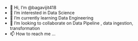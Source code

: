 - 👋 Hi, I’m @bagavijit418
- 👀 I’m interested in Data Science
- 🌱 I’m currently learning Data Engineering
- 💞️ I’m looking to collaborate on Data Pipeline , data ingestion, transformation
- 📫 How to reach me ...

<!---
bagavijit418/bagavijit418 is a ✨ special ✨ repository because its `README.md` (this file) appears on your GitHub profile.
You can click the Preview link to take a look at your changes.
--->
